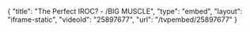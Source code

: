 {
    "title": "The Perfect IROC? - \/BIG MUSCLE",
    "type": "embed",
    "layout": "iframe-static",
    "videoId": "25897677",
    "url": "\/tvpembed\/25897677"
}